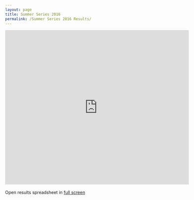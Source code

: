 ```yaml
---
layout: page
title: Summer Series 2016
permalink: /Summer Series 2016 Results/
---
```

<iframe width='595' height='500' frameborder='0' 
      src='https://docs.google.com/spreadsheets/d/1bPT0XRLZWewby2WffsY6MFxjD9CcjASvesZkNBIxnsc/pubhtml?widget=true&amp;headers=false'></iframe>
<br /> <br />
            Open results spreadsheet in <a href="https://docs.google.com/spreadsheets/d/1bPT0XRLZWewby2WffsY6MFxjD9CcjASvesZkNBIxnsc/pubhtml?gid=0&single=true" target="_blank">full screen</a>
            <br /> <br />
